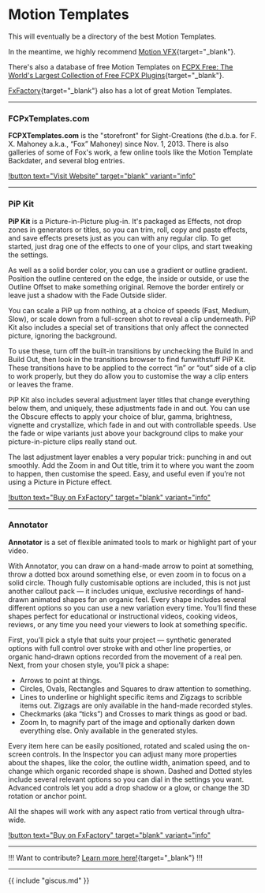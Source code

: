 # Motion Templates

This will eventually be a directory of the best Motion Templates.

In the meantime, we highly recommend [Motion VFX](https://www.motionvfx.com){target="_blank"}.

There's also a database of free Motion Templates on [FCPX Free: The World's Largest Collection of Free FCPX Plugins](https://fcpxfree.com){target="_blank"}.

[FxFactory](https://fxfactory.com){target="_blank"} also has a lot of great Motion Templates.

---

### FCPxTemplates.com

**FCPXTemplates.com** is the "storefront" for Sight-Creations (the d.b.a. for F. X. Mahoney a.k.a., “Fox” Mahoney) since Nov. 1, 2013. There is also galleries of some of Fox's work, a few online tools like the Motion Template Backdater, and several blog entries.

[!button text="Visit Website" target="blank" variant="info"](https://fcpxtemplates.com)

---

### PiP Kit

**PiP Kit** is a Picture-in-Picture plug-in. It's packaged as Effects, not drop zones in generators or titles, so you can trim, roll, copy and paste effects, and save effects presets just as you can with any regular clip. To get started, just drag one of the effects to one of your clips, and start tweaking the settings.

As well as a solid border color, you can use a gradient or outline gradient. Position the outline centered on the edge, the inside or outside, or use the Outline Offset to make something original. Remove the border entirely or leave just a shadow with the Fade Outside slider.

You can scale a PiP up from nothing, at a choice of speeds (Fast, Medium, Slow), or scale down from a full-screen shot to reveal a clip underneath. PiP Kit also includes a special set of transitions that only affect the connected picture, ignoring the background.

To use these, turn off the built-in transitions by unchecking the Build In and Build Out, then look in the transitions browser to find funwithstuff PiP Kit. These transitions have to be applied to the correct “in” or “out” side of a clip to work properly, but they do allow you to customise the way a clip enters or leaves the frame.

PiP Kit also includes several adjustment layer titles that change everything below them, and uniquely, these adjustments fade in and out. You can use the Obscure effects to apply your choice of blur, gamma, brightness, vignette and crystallize, which fade in and out with controllable speeds. Use the fade or wipe variants just above your background clips to make your picture-in-picture clips really stand out.

The last adjustment layer enables a very popular trick: punching in and out smoothly. Add the Zoom in and Out title, trim it to where you want the zoom to happen, then customise the speed. Easy, and useful even if you’re not using a Picture in Picture effect.

[!button text="Buy on FxFactory" target="blank" variant="info"](https://fxfactory.com/info/pipkit/)

---

### Annotator

**Annotator** is a set of flexible animated tools to mark or highlight part of your video.

With Annotator, you can draw on a hand-made arrow to point at something, throw a dotted box around something else, or even zoom in to focus on a solid circle. Though fully customisable options are included, this is not just another callout pack — it includes unique, exclusive recordings of hand-drawn animated shapes for an organic feel. Every shape includes several different options so you can use a new variation every time. You’ll find these shapes perfect for educational or instructional videos, cooking videos, reviews, or any time you need your viewers to look at something specific.

First, you’ll pick a style that suits your project — synthetic generated options with full control over stroke with and other line properties, or organic hand-drawn options recorded from the movement of a real pen. Next, from your chosen style, you’ll pick a shape:

- Arrows to point at things.
- Circles, Ovals, Rectangles and Squares to draw attention to something.
- Lines to underline or highlight specific items and Zigzags to scribble items out. Zigzags are only available in the hand-made recorded styles.
- Checkmarks (aka “ticks”) and Crosses to mark things as good or bad.
- Zoom In, to magnify part of the image and optionally darken down everything else. Only available in the generated styles.

Every item here can be easily positioned, rotated and scaled using the on-screen controls. In the Inspector you can adjust many more properties about the shapes, like the color, the outline width, animation speed, and to change which organic recorded shape is shown. Dashed and Dotted styles include several relevant options so you can dial in the settings you want. Advanced controls let you add a drop shadow or a glow, or change the 3D rotation or anchor point.

All the shapes will work with any aspect ratio from vertical through ultra-wide.

[!button text="Buy on FxFactory" target="blank" variant="info"](https://fxfactory.com/info/annotator/)

---

!!!
Want to contribute? [Learn more here!](https://fcp.cafe/contribute/){target="_blank"}
!!!

---

{{ include "giscus.md" }}

